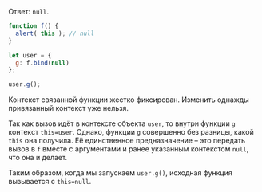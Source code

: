 Ответ: `null`.


```js run
function f() {
  alert( this ); // null
}

let user = {
  g: f.bind(null)
};

user.g();
```

Контекст связанной функции жестко фиксирован. Изменить однажды привязанный контекст уже нельзя.

Так как вызов идёт в контексте объекта `user`, то внутри функции `g` контекст `this=user`.
Однако, функции `g` совершенно без разницы, какой `this` она получила.
Её единственное предназначение – это передать вызов в `f` вместе с аргументами и ранее указанным контекстом `null`, что она и делает.

Таким образом, когда мы запускаем `user.g()`, исходная функция вызывается с `this=null`.
